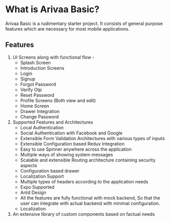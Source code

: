 # What is Arivaa Basic?

Arivaa Basic is a rudimentary starter project. It consists of general purpose features which are necessary for most mobile applications.

## Features

1. UI Screens along with functional flow -
   * Splash Screen
   * Introduction Screens
   * Login
   * Signup
   * Forgot Password
   * Verify Otp
   * Reset Password
   * Profile Screens \(Both view and edit\)
   * Home Screen
   * Drawer Integration
   * Change Password
2. Supported Features and Architectures
   * Local Authentication
   * Social Authentication with Facebook and Google
   * Extensible Form Validation Architectures with various types of inputs
   * Extensible Configuration based Redux Integration
   * Easy to use Spinner anywhere across the application
   * Multiple ways of showing system messages
   * Scalable and extensible Routing architecture containing security aspects
   * Configuration based drawer
   * Localization Support
   * Multiple types of headers according to the application needs
   * Expo Supported
   * Antd Design
   * All the features are fully functional with mock backend, So that the user can integrate with actual backend with minimal configuration.
   * Localization
3. An extensive library of custom components based on factual needs


